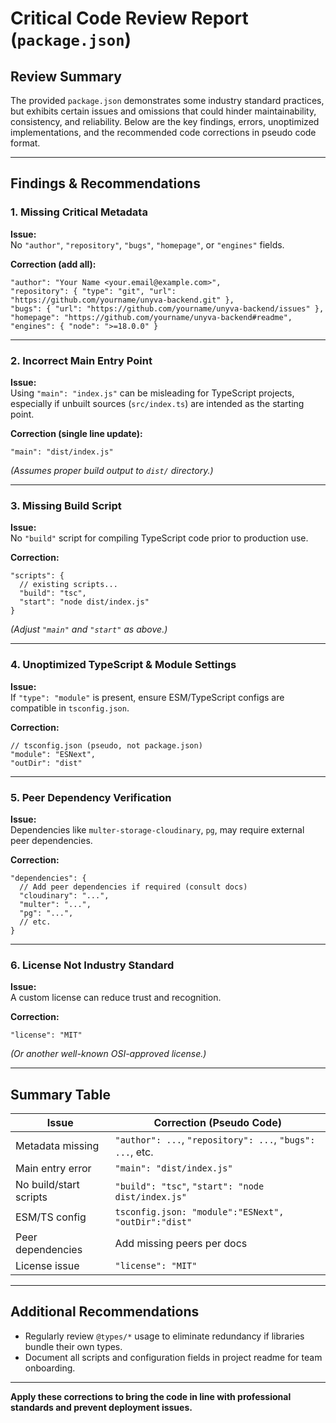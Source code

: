 # Critical Code Review Report (`package.json`)

## Review Summary

The provided `package.json` demonstrates some industry standard practices, but exhibits certain issues and omissions that could hinder maintainability, consistency, and reliability. Below are the key findings, errors, unoptimized implementations, and the recommended code corrections in pseudo code format.

---

## Findings & Recommendations

### 1. **Missing Critical Metadata**

**Issue:**  
No `"author"`, `"repository"`, `"bugs"`, `"homepage"`, or `"engines"` fields.

**Correction (add all):**
```pseudo
"author": "Your Name <your.email@example.com>",
"repository": { "type": "git", "url": "https://github.com/yourname/unyva-backend.git" },
"bugs": { "url": "https://github.com/yourname/unyva-backend/issues" },
"homepage": "https://github.com/yourname/unyva-backend#readme",
"engines": { "node": ">=18.0.0" }
```

---

### 2. **Incorrect Main Entry Point**

**Issue:**  
Using `"main": "index.js"` can be misleading for TypeScript projects, especially if unbuilt sources (`src/index.ts`) are intended as the starting point.

**Correction (single line update):**
```pseudo
"main": "dist/index.js"
```
*(Assumes proper build output to `dist/` directory.)*

---

### 3. **Missing Build Script**

**Issue:**  
No `"build"` script for compiling TypeScript code prior to production use.

**Correction:**
```pseudo
"scripts": {
  // existing scripts...
  "build": "tsc",
  "start": "node dist/index.js"
}
```
*(Adjust `"main"` and `"start"` as above.)*

---

### 4. **Unoptimized TypeScript & Module Settings**

**Issue:**  
If `"type": "module"` is present, ensure ESM/TypeScript configs are compatible in `tsconfig.json`.

**Correction:**
```pseudo
// tsconfig.json (pseudo, not package.json)
"module": "ESNext",
"outDir": "dist"
```

---

### 5. **Peer Dependency Verification**

**Issue:**  
Dependencies like `multer-storage-cloudinary`, `pg`, may require external peer dependencies.

**Correction:**
```pseudo
"dependencies": {
  // Add peer dependencies if required (consult docs)
  "cloudinary": "...",
  "multer": "...",
  "pg": "...",
  // etc.
}
```

---

### 6. **License Not Industry Standard**

**Issue:**  
A custom license can reduce trust and recognition.

**Correction:**
```pseudo
"license": "MIT"
```
*(Or another well-known OSI-approved license.)*

---

## Summary Table

| Issue                 | Correction (Pseudo Code)                                          |
|-----------------------|-------------------------------------------------------------------|
| Metadata missing      | `"author": ...`, `"repository": ...`, `"bugs": ...`, etc.         |
| Main entry error      | `"main": "dist/index.js"`                                         |
| No build/start scripts| `"build": "tsc"`, `"start": "node dist/index.js"`                 |
| ESM/TS config         | `tsconfig.json: "module":"ESNext", "outDir":"dist"`               |
| Peer dependencies     | Add missing peers per docs                                        |
| License issue         | `"license": "MIT"`                                                |

---

## Additional Recommendations

- Regularly review `@types/*` usage to eliminate redundancy if libraries bundle their own types.
- Document all scripts and configuration fields in project readme for team onboarding.

---

**Apply these corrections to bring the code in line with professional standards and prevent deployment issues.**